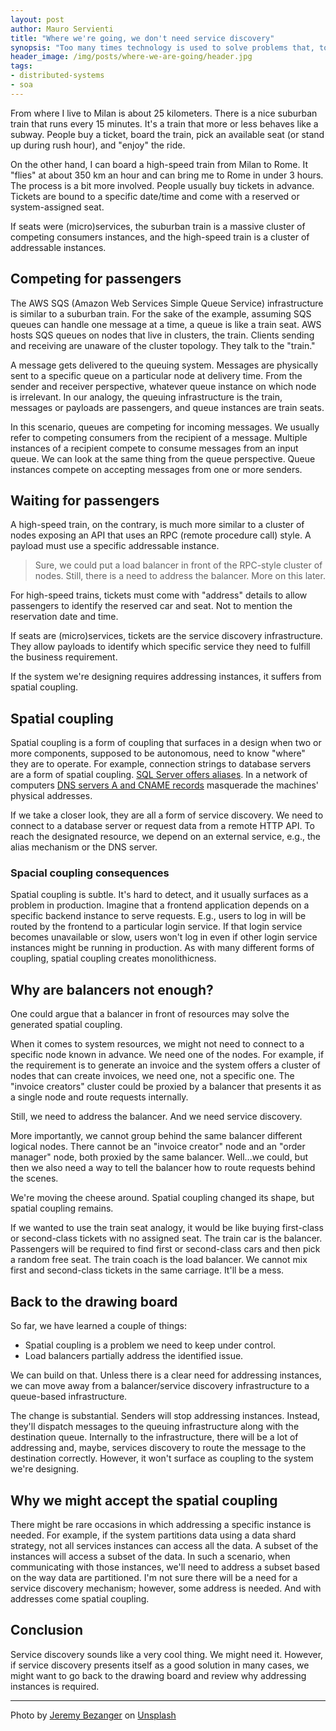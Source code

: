 ```yaml
---
layout: post
author: Mauro Servienti
title: "Where we're going, we don't need service discovery"
synopsis: "Too many times technology is used to solve problems that, to begin with, should not be considered problems. Service discovery, on many occasions, is a solution in search of a problem."
header_image: /img/posts/where-we-are-going/header.jpg
tags:
- distributed-systems
- soa
---
```


From where I live to Milan is about 25 kilometers. There is a nice suburban train that runs every 15 minutes. It's a train that more or less behaves like a subway. People buy a ticket, board the train, pick an available seat (or stand up during rush hour), and "enjoy" the ride.


On the other hand, I can board a high-speed train from Milan to Rome. It "flies" at about 350 km an hour and can bring me to Rome in under 3 hours. The process is a bit more involved. People usually buy tickets in advance. Tickets are bound to a specific date/time and come with a reserved or system-assigned seat.

If seats were (micro)services, the suburban train is a massive cluster of competing consumers instances, and the high-speed train is a cluster of addressable instances.

## Competing for passengers

The AWS SQS (Amazon Web Services Simple Queue Service) infrastructure is similar to a suburban train. For the sake of the example, assuming SQS queues can handle one message at a time, a queue is like a train seat. AWS hosts SQS queues on nodes that live in clusters, the train. Clients sending and receiving are unaware of the cluster topology. They talk to the "train."

A message gets delivered to the queuing system. Messages are physically sent to a specific queue on a particular node at delivery time. From the sender and receiver perspective, whatever queue instance on which node is irrelevant. In our analogy, the queuing infrastructure is the train, messages or payloads are passengers, and queue instances are train seats.

In this scenario, queues are competing for incoming messages. We usually refer to competing consumers from the recipient of a message. Multiple instances of a recipient compete to consume messages from an input queue. We can look at the same thing from the queue perspective. Queue instances compete on accepting messages from one or more senders.

## Waiting for passengers

A high-speed train, on the contrary, is much more similar to a cluster of nodes exposing an API that uses an RPC (remote procedure call) style.
A payload must use a specific addressable instance.

> Sure, we could put a load balancer in front of the RPC-style cluster of nodes. Still, there is a need to address the balancer. More on this later.

For high-speed trains, tickets must come with "address" details to allow passengers to identify the reserved car and seat. Not to mention the reservation date and time.

If seats are (micro)services, tickets are the service discovery infrastructure. They allow payloads to identify which specific service they need to fulfill the business requirement.

If the system we're designing requires addressing instances, it suffers from spatial coupling.

## Spatial coupling

Spatial coupling is a form of coupling that surfaces in a design when two or more components, supposed to be autonomous, need to know "where" they are to operate. For example, connection strings to database servers are a form of spatial coupling. [SQL Server offers aliases](https://docs.microsoft.com/en-us/sql/tools/configuration-manager/aliases-sql-server-configuration-manager?view=sql-server-ver15). In a network of computers [DNS servers A and CNAME records](https://www.namecheap.com/guru-guides/dns-records/) masquerade the machines' physical addresses.

If we take a closer look, they are all a form of service discovery. We need to connect to a database server or request data from a remote HTTP API. To reach the designated resource, we depend on an external service, e.g., the alias mechanism or the DNS server.

### Spacial coupling consequences

Spatial coupling is subtle. It's hard to detect, and it usually surfaces as a problem in production. Imagine that a frontend application depends on a specific backend instance to serve requests. E.g., users to log in will be routed by the frontend to a particular login service. If that login service becomes unavailable or slow, users won't log in even if other login service instances might be running in production. As with many different forms of coupling, spatial coupling creates monolithicness.

## Why are balancers not enough?

One could argue that a balancer in front of resources may solve the generated spatial coupling.

When it comes to system resources, we might not need to connect to a specific node known in advance. We need one of the nodes. For example, if the requirement is to generate an invoice and the system offers a cluster of nodes that can create invoices, we need one, not a specific one. The "invoice creators" cluster could be proxied by a balancer that presents it as a single node and route requests internally.

Still, we need to address the balancer. And we need service discovery.

More importantly, we cannot group behind the same balancer different logical nodes. There cannot be an "invoice creator" node and an "order manager" node, both proxied by the same balancer. Well...we could, but then we also need a way to tell the balancer how to route requests behind the scenes.

We're moving the cheese around. Spatial coupling changed its shape, but spatial coupling remains.

If we wanted to use the train seat analogy, it would be like buying first-class or second-class tickets with no assigned seat. The train car is the balancer. Passengers will be required to find first or second-class cars and then pick a random free seat. The train coach is the load balancer. We cannot mix first and second-class tickets in the same carriage. It'll be a mess.

## Back to the drawing board

So far, we have learned a couple of things:

- Spatial coupling is a problem we need to keep under control.
- Load balancers partially address the identified issue.

We can build on that. Unless there is a clear need for addressing instances, we can move away from a balancer/service discovery infrastructure to a queue-based infrastructure.

The change is substantial. Senders will stop addressing instances. Instead, they'll dispatch messages to the queuing infrastructure along with the destination queue. Internally to the infrastructure, there will be a lot of addressing and, maybe, services discovery to route the message to the destination correctly. However, it won't surface as coupling to the system we're designing.

## Why we might accept the spatial coupling

There might be rare occasions in which addressing a specific instance is needed. For example, if the system partitions data using a data shard strategy, not all services instances can access all the data. A subset of the instances will access a subset of the data. In such a scenario, when communicating with those instances, we'll need to address a subset based on the way data are partitioned. I'm not sure there will be a need for a service discovery mechanism; however, some address is needed. And with addresses come spatial coupling.

## Conclusion

Service discovery sounds like a very cool thing. We might need it. However, if service discovery presents itself as a good solution in many cases, we might want to go back to the drawing board and review why addressing instances is required.

---

Photo by <a href="https://unsplash.com/@unarchive?utm_source=unsplash&utm_medium=referral&utm_content=creditCopyText">Jeremy Bezanger</a> on <a href="https://unsplash.com/s/photos/discovery?utm_source=unsplash&utm_medium=referral&utm_content=creditCopyText">Unsplash</a>
